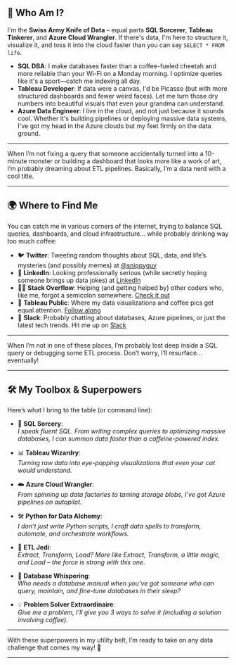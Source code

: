 ## 🤔 Who Am I?

I'm the **Swiss Army Knife of Data** – equal parts **SQL Sorcerer**, **Tableau Tinkerer**, and **Azure Cloud Wrangler**. If there's data, I'm here to structure it, visualize it, and toss it into the cloud faster than you can say `SELECT * FROM life`.

- **SQL DBA**: I make databases faster than a coffee-fueled cheetah and more reliable than your Wi-Fi on a Monday morning. I optimize queries like it's a sport—catch me indexing all day.  
- **Tableau Developer**: If data were a canvas, I'd be Picasso (but with more structured dashboards and fewer weird faces). Let me turn those dry numbers into beautiful visuals that even your grandma can understand.  
- **Azure Data Engineer**: I live in the cloud, and not just because it sounds cool. Whether it's building pipelines or deploying massive data systems, I've got my head in the Azure clouds but my feet firmly on the data ground.

---

When I’m not fixing a query that someone accidentally turned into a 10-minute monster or building a dashboard that looks more like a work of art, I’m probably dreaming about ETL pipelines. Basically, I’m a data nerd with a cool title.

---

## 🌍 Where to Find Me

You can catch me in various corners of the internet, trying to balance SQL queries, dashboards, and cloud infrastructure... while probably drinking way too much coffee:

- 🐦 **Twitter**: Tweeting random thoughts about SQL, data, and life’s mysteries (and possibly memes) at [@snippyguy](https://twitter.com/snippyguy)  
- 💼 **LinkedIn**: Looking professionally serious (while secretly hoping someone brings up data jokes) at [LinkedIn](https://www.linkedin.com/in/snippyguy/)  
- 🧑‍💻 **Stack Overflow**: Helping (and getting helped by) other coders who, like me, forgot a semicolon somewhere. [Check it out](https://stackoverflow.com/users/yourhandle)  
- 📸 **Tableau Public**: Where my data visualizations and coffee pics get equal attention. [Follow along](https://public.tableau.com/app/profile/snippyguy/vizzes)  
- 💬 **Slack**: Probably chatting about databases, Azure pipelines, or just the latest tech trends. Hit me up on [Slack](https://join.slack.com/yourhandle)

---

When I’m not in one of these places, I’m probably lost deep inside a SQL query or debugging some ETL process. Don’t worry, I’ll resurface... eventually!

---

## 🛠️ My Toolbox & Superpowers

Here’s what I bring to the table (or command line):

- 🐘 **SQL Sorcery**:  
  *I speak fluent SQL. From writing complex queries to optimizing massive databases, I can summon data faster than a caffeine-powered index.*
  
- 📊 **Tableau Wizardry**:  
  *Turning raw data into eye-popping visualizations that even your cat would understand.*

- ☁️ **Azure Cloud Wrangler**:  
  *From spinning up data factories to taming storage blobs, I’ve got Azure pipelines on autopilot.*

- 🛠 **Python for Data Alchemy**:  
  *I don’t just write Python scripts, I craft data spells to transform, automate, and orchestrate workflows.*

- 🚀 **ETL Jedi**:  
  *Extract, Transform, Load? More like Extract, Transform, *a little magic*, and Load – the force is strong with this one.*

- 📂 **Database Whispering**:  
  *Who needs a database manual when you’ve got someone who can query, maintain, and fine-tune databases in their sleep?*

- 💡 **Problem Solver Extraordinaire**:  
  *Give me a problem, I’ll give you 3 ways to solve it (including a solution involving coffee).*

---

With these superpowers in my utility belt, I’m ready to take on any data challenge that comes my way! 👾

---

